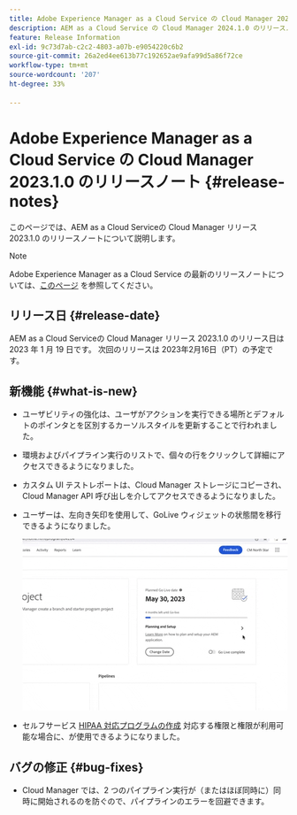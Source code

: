 ```yaml
---
title: Adobe Experience Manager as a Cloud Service の Cloud Manager 2023.1.0 のリリースノート
description: AEM as a Cloud Service の Cloud Manager 2024.1.0 のリリースノートです。
feature: Release Information
exl-id: 9c73d7ab-c2c2-4803-a07b-e9054220c6b2
source-git-commit: 26a2ed4ee613b77c192652ae9afa99d5a86f72ce
workflow-type: tm+mt
source-wordcount: '207'
ht-degree: 33%

---
```



# Adobe Experience Manager as a Cloud Service の Cloud Manager 2023.1.0 のリリースノート {#release-notes}

このページでは、AEM as a Cloud Serviceの Cloud Manager リリース 2023.1.0 のリリースノートについて説明します。

>[!NOTE]
>
>Adobe Experience Manager as a Cloud Service の最新のリリースノートについては、[このページ](/help/release-notes/release-notes-cloud/release-notes-current.md) を参照してください。

## リリース日 {#release-date}

AEM as a Cloud Serviceの Cloud Manager リリース 2023.1.0 のリリース日は 2023 年 1 月 19 日です。 次回のリリースは 2023年2月16日（PT）の予定です。

## 新機能 {#what-is-new}

* ユーザビリティの強化は、ユーザがアクションを実行できる場所とデフォルトのポインタとを区別するカーソルスタイルを更新することで行われました。

* 環境およびパイプライン実行のリストで、個々の行をクリックして詳細にアクセスできるようになりました。

* カスタム UI テストレポートは、Cloud Manager ストレージにコピーされ、Cloud Manager API 呼び出しを介してアクセスできるようになりました。

* ユーザーは、左向き矢印を使用して、GoLive ウィジェットの状態間を移行できるようになりました。

   ![GoLive ウィジェットの切り替え](assets/go-live-transitions.gif)

* セルフサービス [HIPAA 対応プログラムの作成](/help/implementing/cloud-manager/getting-access-to-aem-in-cloud/creating-production-programs.md) 対応する権限と権限が利用可能な場合に、が使用できるようになりました。

## バグの修正 {#bug-fixes}

* Cloud Manager では、2 つのパイプライン実行が（またはほぼ同時に）同時に開始されるのを防ぐので、パイプラインのエラーを回避できます。
